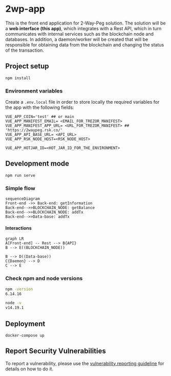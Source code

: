 # 2wp-app
This is the front end application for 2-Way-Peg solution.
The solution will be a **web interface (this app)**, which integrates with a Rest API, which in turn communicates with internal services such as the blockchain node and databases. In addition, a daemon/worker will be created that will be responsible for obtaining data from the blockchain and changing the status of the transaction.

## Project setup
```
npm install
```
### Environment variables
Create a `.env.local` file in order to store locally the required variables for the app with the following fields:
```dotenv
VUE_APP_COIN='test' ## or main
VUE_APP_MANIFEST_EMAIL= <EMAIL_FOR_TREZOR_MANIFEST>
VUE_APP_MANIFEST_APP_URL= <URL_FOR_TREZOR_MANIFEST> ## 'https://2waypeg.rsk.co/'
VUE_APP_API_BASE_URL= <API_URL>
VUE_APP_RSK_NODE_HOST=<RSK_NODE_HOST>

VUE_APP_HOTJAR_ID=<HOT_JAR_ID_FOR_THE_ENVIRONMENT>
```
## Development mode
```
npm run serve
```

### Simple flow
```mermaid
sequenceDiagram
Front-end ->> Back-end: getInformation
Back-end-->>BLOCKCHAIN_NODE: getBalance
Back-end-->>BLOCKCHAIN_NODE: addTx
Back-end-->>Data-base: addTx
```
#### Interactions
```mermaid
graph LR
A[Front-end] -- Rest --> B{API}
B --> E((BLOCKCHAIN_NODE))

B --> D((Data-base))
C{Daemon} --> D
C --> E
```

### Check npm and node versions
```sh
npm -version
6.14.16
```

```sh
node -v
v14.19.1
```

## Deployment
```shell
docker-compose up
```

## Report Security Vulnerabilities

To report a vulnerability, please use the [vulnerability reporting guideline](./SECURITY.md) for details on how to do it.
